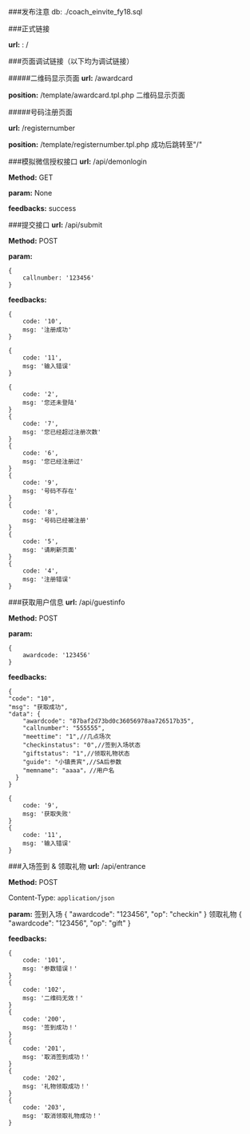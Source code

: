 ###发布注意
db: ./coach_einvite_fy18.sql

###正式链接

**url:** : /

###页面调试链接（以下均为调试链接）

#####二维码显示页面
**url:** /awardcard

**position:** /template/awardcard.tpl.php  二维码显示页面

#####号码注册页面

**url:** /registernumber

**position:** /template/registernumber.tpl.php  成功后跳转至"/"

###模拟微信授权接口
**url:** /api/demonlogin

**Method:** GET

**param:** None

**feedbacks:**
	success

###提交接口
**url:** /api/submit

**Method:** POST

**param:**

	{
		callnumber: '123456'
	}

**feedbacks:**

	{
		code: '10',
		msg: '注册成功'
	}

	{
		code: '11',
		msg: '输入错误'
	}
	
    {
		code: '2',
		msg: '您还未登陆'
	}
	{
		code: '7',
		msg: '您已经超过注册次数'
	}
	{
		code: '6',
		msg: '您已经注册过'
	}
	{
		code: '9',
		msg: '号码不存在'
	}
	{
		code: '8',
		msg: '号码已经被注册'
	}
	{
		code: '5',
		msg: '请刷新页面'
	}
	{
		code: '4',
		msg: '注册错误'
	}
	
	
	
	
###获取用户信息
**url:** /api/guestinfo

**Method:** POST

**param:**

	{
		awardcode: '123456'
	}

**feedbacks:**

    {
    "code": "10",
    "msg": "获取成功",
    "data": {
        "awardcode": "87baf2d73bd0c36056978aa726517b35",
        "callnumber": "555555",
        "meettime": "1",//几点场次
        "checkinstatus": "0",//签到入场状态
        "giftstatus": "1",//领取礼物状态
        "guide": "小镇贵宾",//SA后参数
        "memname": "aaaa"，//用户名
      }
    }
	
	{
		code: '9',
		msg: '获取失败'
	}
	{
		code: '11',
		msg: '输入错误'
	}
	
###入场签到 & 领取礼物
**url:** /api/entrance

**Method:** POST

Content-Type: `application/json`

**param:**
签到入场
	{
		"awardcode": "123456",
		"op": "checkin"
	}
领取礼物
	{
		"awardcode": "123456",
		"op": "gift"
	}

**feedbacks:**

	{
		code: '101',
		msg: '参数错误！'
	}
	{
		code: '102',
		msg: '二维码无效！'
	}
	{
		code: '200',
		msg: '签到成功！'
	}
	{
		code: '201',
		msg: '取消签到成功！'
	}
	{
		code: '202',
		msg: '礼物领取成功！'
	}
	{
		code: '203',
		msg: '取消领取礼物成功！'
	}